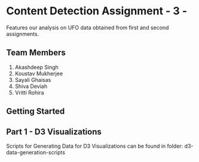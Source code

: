 # Content Detection Assignment - 3 - 

Features our analysis on UFO data obtained from first and second assignments. 

## Team Members

1.  Akashdeep Singh
2.  Koustav Mukherjee
3.  Sayali Ghaisas
4.  Shiva Deviah
5.  Vritti Rohira

## Getting Started

## Part 1 - D3 Visualizations

Scripts for Generating Data for D3 Visualizations can be found in folder: d3-data-generation-scripts
